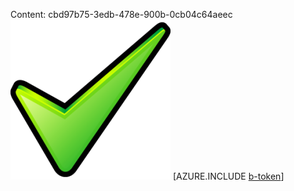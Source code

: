 Content: cbd97b75-3edb-478e-900b-0cb04c64aeec![image](02bbdfd8-941f-441c-b730-45c22794d5f1.png)
[AZURE.INCLUDE [b-token](45ef1eb2-1f5d-4e75-b366-3ddada78ced2.md)]
